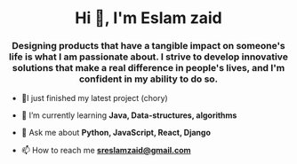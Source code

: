<h1 align="center">Hi 👋, I'm Eslam zaid</h1>
<h3 align="center">Designing products that have a tangible impact on someone's life is what I am passionate about. I strive to develop innovative solutions that make a real difference in people's lives, and I'm confident in my ability to do so.</h3>


- 🔭I just finished my latest project (chory)

- 🌱 I’m currently learning **Java, Data-structures, algorithms**

- 💬 Ask me about **Python, JavaScript, React, Django**

- 📫 How to reach me **sreslamzaid@gmail.com**


